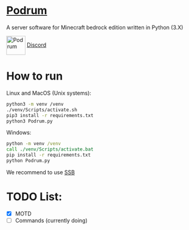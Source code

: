 # [Podrum](https://github.com/Podrum/Podrum)
A server software for Minecraft bedrock edition written in Python (3.X)

<img src="https://cdn.discordapp.com/attachments/680861997650280483/705797584735830086/image0.png" alt="Podrum" title="Podrum" align="center" height="50" width="50" /> [Discord](https://discord.gg/SGWCwd6)

# How to run
Linux and MacOS (Unix systems):
```sh
python3 -m venv /venv
./venv/Scripts/activate.sh
pip3 install -r requirements.txt
python3 Podrum.py
```
Windows:
```bat
python -m venv /venv
call ./venv/Scripts/activate.bat
pip install -r requirements.txt
python Podrum.py
```

We recommend to use [SSB](https://github.com/Podrum/SSB)
# TODO List:
- [x] MOTD
- [ ] Commands (currently doing)
